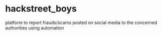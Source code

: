 # hackstreet_boys
platform to report frauds/scams posted on social media to the concerned authorities using automation
